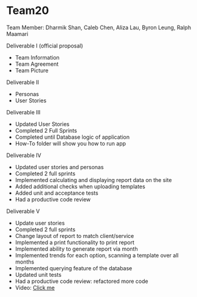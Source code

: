 # Team20

Team Member: Dharmik Shan, Caleb Chen, Aliza Lau, Byron Leung, Ralph Maamari

Deliverable I (official proposal)
- Team Information
- Team Agreement  
- Team Picture

Deliverable II
- Personas
- User Stories

Deliverable III

- Updated User Stories
- Completed 2 Full Sprints
- Completed until Database logic of application
- How-To folder will show you how to run app

Deliverable IV

- Updated user stories and personas
- Completed 2 full sprints
- Implemented calculating and displaying report data on the site
- Added additional checks when uploading templates
- Added unit and acceptance tests
- Had a productive code review

Deliverable V

- Update user stories
- Completed 2 full sprints
- Change layout of report to match client/service
- Implemented a print functionality to print report
- Implemented ability to generate report via month
- Implemented trends for each option, scanning a template over all months
- Implemented querying feature of the database
- Updated unit tests
- Had a productive code review: refactored more code
- Video: [Click me](https://www.dropbox.com/s/r89ykm3ox1fud36/Code%20Review%20.mov?dl=0)


